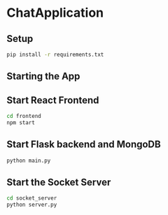 # ChatApplication

## Setup

```bash
pip install -r requirements.txt
```

## Starting the App

## Start React Frontend
```bash
cd frontend
npm start
```

## Start Flask backend and MongoDB
```bash
python main.py
```


## Start the Socket Server
```bash
cd socket_server
python server.py
```
